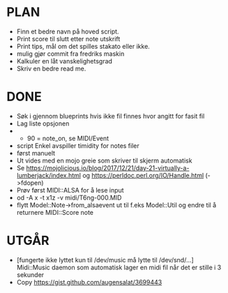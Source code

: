 PLAN
====
* Finn et bedre navn på hoved script.
* Print score til slutt etter note utskrift
* Print tips, mål om det spilles stakato eller ikke.
* mulig gjør commit fra fredriks maskin
* Kalkuler en låt vanskelighetsgrad
* Skriv en bedre read me.

DONE
====
* Søk i gjennom blueprints hvis ikke fil finnes hvor angitt for fasit fil
* Lag liste opsjonen
* * 90 = note_on, se MIDI/Event
* script Enkel avspiller timidity for notes filer
* først manuelt
* Ut vides med en mojo greie som skriver til skjerm automatisk
* Se https://mojolicious.io/blog/2017/12/21/day-21-virtually-a-lumberjack/index.html og https://perldoc.perl.org/IO/Handle.html (->fdopen)
* Prøv først MIDI::ALSA for å lese input
* od -A x -t x1z -v midi/T6ng-000.MID
* flytt Model::Note->from_alsaevent ut til f.eks Model::Util og endre til å returnere MIDI::Score note

UTGÅR
=====
* [fungerte ikke lyttet kun til /dev/music må lytte til /dev/snd/...] Midi::Music daemon som automatisk lager en midi fil når det er stille i 3 sekunder
* Copy https://gist.github.com/augensalat/3699443


